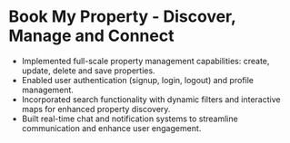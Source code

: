 # Book My Property - Discover, Manage and Connect 
* Implemented full-scale property management capabilities: create, update, delete and save properties.
* Enabled user authentication (signup, login, logout) and profile management.
* Incorporated search functionality with dynamic filters and interactive maps for enhanced property discovery.
* Built real-time chat and notification systems to streamline communication and enhance user engagement.
